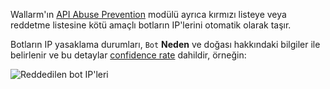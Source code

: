 Wallarm'ın [API Abuse Prevention](../../about-wallarm/api-abuse-prevention.md) modülü ayrıca kırmızı listeye veya reddetme listesine kötü amaçlı botların IP'lerini otomatik olarak taşır. 

Botların IP yasaklama durumları, `Bot` **Neden** ve doğası hakkındaki bilgiler ile belirlenir ve bu detaylar [confidence rate](../../about-wallarm/api-abuse-prevention.md#how-api-abuse-prevention-works) dahildir, örneğin:

![Reddedilen bot IP'leri](../../images/about-wallarm-waf/abi-abuse-prevention/denylisted-bot-ips.png)